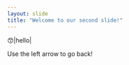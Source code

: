 ```yaml
---
layout: slide
title: "Welcome to our second slide!"
---
```

😙|hello|

Use the left arrow to go back!
